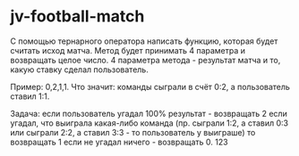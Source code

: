 # jv-football-match
С помощью тернарного оператора написать функцию, которая будет считать исход матча. Метод будет принимать 4
параметра и возвращать целое число. 4 параметра метода - результат матча и то, какую ставку сделал пользователь.

Пример: 0,2,1,1. Что значит: команды сыграли в счёт 0:2, а пользователь ставил 1:1.

Задача:
         если пользователь угадал 100% результат - возвращать 2
         если угадал, что выиграла какая-либо команда (пр. сыграли 1:2, а ставил 0:3 или сыграли 2:2, а ставил 3:3 - то пользователь у выиграше)
             то возвращать 1
         если не угадал ничего - возвращать 0.
123
